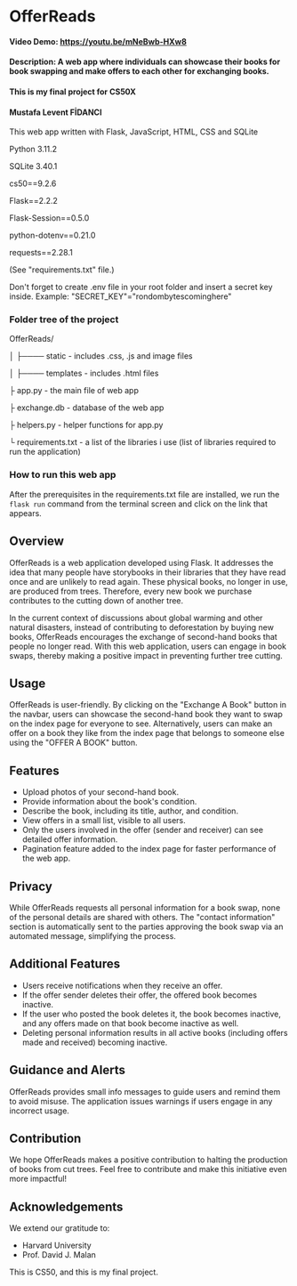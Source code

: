 # OfferReads
#### Video Demo:  https://youtu.be/mNeBwb-HXw8
#### Description:  A web app where individuals can showcase their books for book swapping and make offers to each other for exchanging books.
#### This is my final project for CS50X
#### Mustafa Levent FİDANCI

This web app written with Flask, JavaScript, HTML, CSS and SQLite

Python 3.11.2

SQLite 3.40.1

cs50==9.2.6

Flask==2.2.2

Flask-Session==0.5.0

python-dotenv==0.21.0

requests==2.28.1

(See "requirements.txt" file.)

Don't forget to create .env file in your root folder and insert a secret key inside.
Example:
"SECRET_KEY"="rondombytescominghere"

### Folder tree of the project
OfferReads/

│    ├──── static - includes .css, .js and image files

│    ├──── templates - includes .html files

├ app.py - the main file of web app

├ exchange.db - database of the web app

├ helpers.py - helper functions for app.py

└ requirements.txt - a list of the libraries i use (list of libraries required to run the application)

### How to run this web app
After the prerequisites in the requirements.txt file are installed, we run the ```flask run``` command from the terminal screen and click on the link that appears.


## Overview

OfferReads is a web application developed using Flask. It addresses the idea that many people have storybooks in their libraries that they have read once and are unlikely to read again. These physical books, no longer in use, are produced from trees. Therefore, every new book we purchase contributes to the cutting down of another tree.

In the current context of discussions about global warming and other natural disasters, instead of contributing to deforestation by buying new books, OfferReads encourages the exchange of second-hand books that people no longer read. With this web application, users can engage in book swaps, thereby making a positive impact in preventing further tree cutting.

## Usage

OfferReads is user-friendly. By clicking on the "Exchange A Book" button in the navbar, users can showcase the second-hand book they want to swap on the index page for everyone to see. Alternatively, users can make an offer on a book they like from the index page that belongs to someone else using the "OFFER A BOOK" button.

## Features

- Upload photos of your second-hand book.
- Provide information about the book's condition.
- Describe the book, including its title, author, and condition.
- View offers in a small list, visible to all users.
- Only the users involved in the offer (sender and receiver) can see detailed offer information.
- Pagination feature added to the index page for faster performance of the web app.

## Privacy

While OfferReads requests all personal information for a book swap, none of the personal details are shared with others. The "contact information" section is automatically sent to the parties approving the book swap via an automated message, simplifying the process.

## Additional Features

- Users receive notifications when they receive an offer.
- If the offer sender deletes their offer, the offered book becomes inactive.
- If the user who posted the book deletes it, the book becomes inactive, and any offers made on that book become inactive as well.
- Deleting personal information results in all active books (including offers made and received) becoming inactive.

## Guidance and Alerts

OfferReads provides small info messages to guide users and remind them to avoid misuse. The application issues warnings if users engage in any incorrect usage.

## Contribution

We hope OfferReads makes a positive contribution to halting the production of books from cut trees. Feel free to contribute and make this initiative even more impactful!

## Acknowledgements

We extend our gratitude to:

- Harvard University
- Prof. David J. Malan

This is CS50, and this is my final project.
